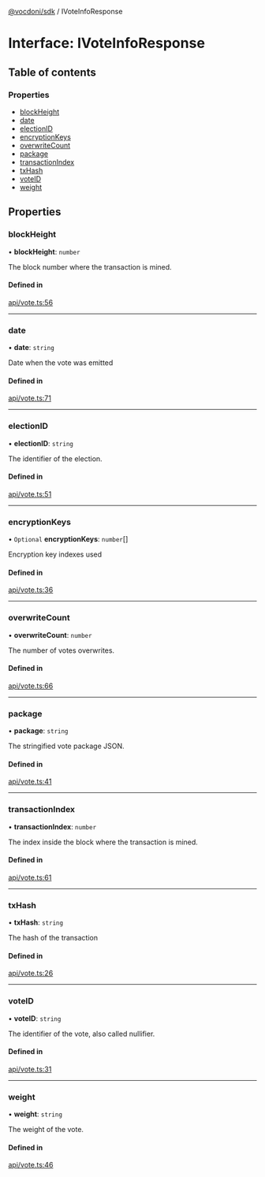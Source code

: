[@vocdoni/sdk](/sdk) / IVoteInfoResponse

# Interface: IVoteInfoResponse

## Table of contents

### Properties

- [blockHeight](IVoteInfoResponse#blockheight)
- [date](IVoteInfoResponse#date)
- [electionID](IVoteInfoResponse#electionid)
- [encryptionKeys](IVoteInfoResponse#encryptionkeys)
- [overwriteCount](IVoteInfoResponse#overwritecount)
- [package](IVoteInfoResponse#package)
- [transactionIndex](IVoteInfoResponse#transactionindex)
- [txHash](IVoteInfoResponse#txhash)
- [voteID](IVoteInfoResponse#voteid)
- [weight](IVoteInfoResponse#weight)

## Properties

### blockHeight

• **blockHeight**: `number`

The block number where the transaction is mined.

#### Defined in

[api/vote.ts:56](https://github.com/vocdoni/vocdoni-sdk/blob/9c64446/src/api/vote.ts#L56)

___

### date

• **date**: `string`

Date when the vote was emitted

#### Defined in

[api/vote.ts:71](https://github.com/vocdoni/vocdoni-sdk/blob/9c64446/src/api/vote.ts#L71)

___

### electionID

• **electionID**: `string`

The identifier of the election.

#### Defined in

[api/vote.ts:51](https://github.com/vocdoni/vocdoni-sdk/blob/9c64446/src/api/vote.ts#L51)

___

### encryptionKeys

• `Optional` **encryptionKeys**: `number`[]

Encryption key indexes used

#### Defined in

[api/vote.ts:36](https://github.com/vocdoni/vocdoni-sdk/blob/9c64446/src/api/vote.ts#L36)

___

### overwriteCount

• **overwriteCount**: `number`

The number of votes overwrites.

#### Defined in

[api/vote.ts:66](https://github.com/vocdoni/vocdoni-sdk/blob/9c64446/src/api/vote.ts#L66)

___

### package

• **package**: `string`

The stringified vote package JSON.

#### Defined in

[api/vote.ts:41](https://github.com/vocdoni/vocdoni-sdk/blob/9c64446/src/api/vote.ts#L41)

___

### transactionIndex

• **transactionIndex**: `number`

The index inside the block where the transaction is mined.

#### Defined in

[api/vote.ts:61](https://github.com/vocdoni/vocdoni-sdk/blob/9c64446/src/api/vote.ts#L61)

___

### txHash

• **txHash**: `string`

The hash of the transaction

#### Defined in

[api/vote.ts:26](https://github.com/vocdoni/vocdoni-sdk/blob/9c64446/src/api/vote.ts#L26)

___

### voteID

• **voteID**: `string`

The identifier of the vote, also called nullifier.

#### Defined in

[api/vote.ts:31](https://github.com/vocdoni/vocdoni-sdk/blob/9c64446/src/api/vote.ts#L31)

___

### weight

• **weight**: `string`

The weight of the vote.

#### Defined in

[api/vote.ts:46](https://github.com/vocdoni/vocdoni-sdk/blob/9c64446/src/api/vote.ts#L46)
